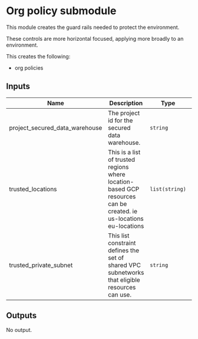 # Org policy submodule
This module creates the guard rails needed to protect the environment.

These controls are more horizontal focused, applying more broadly to an environment.

This creates the following:
* org policies

<!-- BEGINNING OF PRE-COMMIT-TERRAFORM DOCS HOOK -->
## Inputs

| Name | Description | Type | Default | Required |
|------|-------------|------|---------|:--------:|
| project\_secured\_data\_warehouse | The project id for the secured data warehouse. | `string` | n/a | yes |
| trusted\_locations | This is a list of trusted regions where location-based GCP resources can be created. ie us-locations eu-locations | `list(string)` | <pre>[<br>  "us-locations",<br>  "eu-locations"<br>]</pre> | no |
| trusted\_private\_subnet | This list constraint defines the set of shared VPC subnetworks that eligible resources can use. | `string` | n/a | yes |

## Outputs

No output.

<!-- END OF PRE-COMMIT-TERRAFORM DOCS HOOK -->
